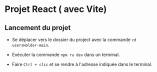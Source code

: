 # Projet React ( avec Vite)

## Lancement du projet

- Se déplacer vers le dossier du project avec la commande `cd usersHolder-main`.
  
- Exécuter la commande `npm ru dev` dans un terminal.
  
- Faire `Ctrl + clic` et se rendre à l'adresse indiquée dans le terminal.

